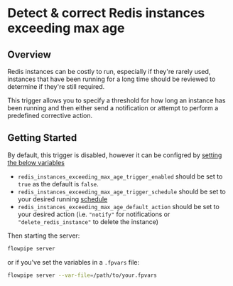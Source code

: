 # Detect & correct Redis instances exceeding max age 

## Overview

Redis instances can be costly to run, especially if they're rarely used, instances that have been running for a long time should be reviewed to determine if they're still required.

This trigger allows you to specify a threshold for how long an instance has been running and then either send a notification or attempt to perform a predefined corrective action.

## Getting Started

By default, this trigger is disabled, however it can be configred by [setting the below variables](https://flowpipe.io/docs/build/mod-variables#passing-input-variables)
- `redis_instances_exceeding_max_age_trigger_enabled` should be set to `true` as the default is `false`.
- `redis_instances_exceeding_max_age_trigger_schedule` should be set to your desired running [schedule](https://flowpipe.io/docs/flowpipe-hcl/trigger/schedule#more-examples)
- `redis_instances_exceeding_max_age_default_action` should be set to your desired action (i.e. `"notify"` for notifications or `"delete_redis_instance"` to delete the instance)

Then starting the server:
```sh
flowpipe server
```

or if you've set the variables in a `.fpvars` file:
```sh
flowpipe server --var-file=/path/to/your.fpvars
```